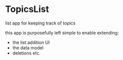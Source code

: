 # TopicsList
list app for keeping track of topics

this app is purposefully left simple to enable extending:
* the list addition UI
* the data model
* deletions etc.
